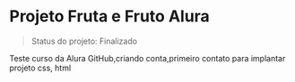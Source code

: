 <h1>Projeto Fruta e Fruto Alura</h1>

>Status do projeto: Finalizado

Teste curso da Alura GitHub,criando conta,primeiro contato para implantar projeto css, html
